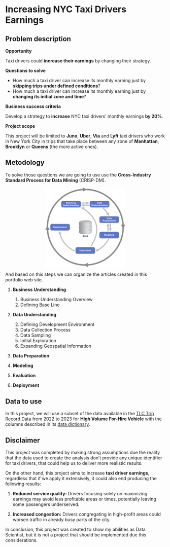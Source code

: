 # Increasing NYC Taxi Drivers Earnings


## Problem description

**Opportunity**

Taxi drivers could **increase their earnings** by changing their
strategy.

**Questions to solve**

- How much a taxi driver can increase its monthly earning just by
  **skipping trips under defined conditions**?
- How much a taxi driver can increase its monthly earning just by
  **changing its initial zone and time**?

**Business success criteria**

Develop a strategy to **increase** NYC taxi drivers’ monthly earnings
**by 20%**.

**Project scope**

This project will be limited to **Juno**, **Uber**, **Via** and **Lyft**
taxi drivers who work in New York City in trips that take place between
any zone of **Manhattan**, **Brooklyn** or **Queens** (the more active
ones).

## Metodology

To solve those questions we are going to use use the **Cross-Industry
Standard Process for Data Mining** (CRISP-DM).

<img src="figures/CRISP-DM_Process_Diagram.png" style="display: block; margin-left: auto; margin-right: auto; width: 50%;">

And based on this steps we can organize the articles created in this
portfolio web site.

1.  **Business Understanding**

    1.  Business Understanding Overview
    2.  Defining Base Line

2.  **Data Understanding**

    2.  Defining Development Environment
    3.  Data Collection Process
    4.  Data Sampling
    5.  Initial Exploration
    6.  Expanding Geospatial Information

3.  **Data Preparation**

4.  **Modeling**

5.  **Evaluation**

6.  **Deployment**

## Data to use

In this project, we will use a subset of the data available in the [TLC
Trip Record
Data](https://www.nyc.gov/site/tlc/about/tlc-trip-record-data.page) from
2022 to 2023 for **High Volume For-Hire Vehicle** with the columns
described in its [data
dictionary](https://www.nyc.gov/assets/tlc/downloads/pdf/data_dictionary_trip_records_hvfhs.pdf).

## Disclaimer

This project was completed by making strong assumptions due the reality
that the data used to create the analysis don’t provide any unique
identifier for taxi drivers, that could help us to deliver more
realistic results.

On the other hand, this project aims to increase **taxi driver
earnings**, regardless that if we apply it extensively, it could also
end producing the following results:

1.  **Reduced service quality:** Drivers focusing solely on maximizing
    earnings may avoid less profitable areas or times, potentially
    leaving some passengers underserved.

2.  **Increased congestion:** Drivers congregating in high-profit areas
    could worsen traffic in already busy parts of the city.

In conclusion, this project was created to show my abilities as Data
Scientist, but it is not a project that should be implemented due this
considerations.

